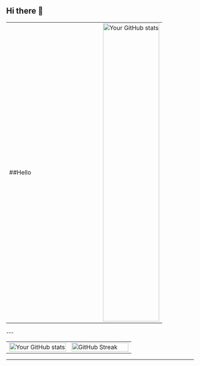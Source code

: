 ## Hi there 👋

<table>
  <tr>
    <td width="60%">
      <p height="800px">
      ##Hello
       </p>
    </td>
    <td width="40%">
       <img src="https://github-readme-stats.vercel.app/api/top-langs/?username=LordCat&theme=radical" alt="Your GitHub stats" width="100%" height="800px">
    </td>
  </tr>
</table>
---

<table>
  <tr>
    <td width="50%">
      <img src="https://github-readme-stats.vercel.app/api?username=LordCat&show_icons=true&theme=radical" alt="Your GitHub stats" width="100%">
    </td>
    <td width="50%">
      <img src="https://github-readme-streak-stats.herokuapp.com/?user=LordCat&theme=radical" alt="GitHub Streak" width="100%">
    </td>
  </tr>
</table>

---
